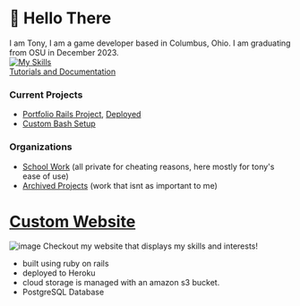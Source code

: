 # 👋 Hello There
I am Tony, I am a game developer based in Columbus, Ohio. I am graduating from OSU in December 2023.       
[![My Skills](https://skillicons.dev/icons?i=c,cs,cpp,blender,cmake,discord,js,linux,neovim,py,unity,vite,unreal)](https://skillicons.dev)     
[Tutorials and Documentation](https://github.com/Tonyy456/TutorialMaterial)

### Current Projects
- [Portfolio Rails Project](https://github.com/Tonyy456/Tony-Rails-Portfolio), [Deployed](www.antdev.cc)
- [Custom Bash Setup](https://github.com/Tonyy456/BashCommands)
  
### Organizations
- [School Work](https://github.com/orgs/Tonyy456-OSU/repositories)  (all private for cheating reasons, here mostly for tony's ease of use)
- [Archived Projects](https://github.com/orgs/Tonyy456-OldProjects/repositories)  (work that isnt as important to me)

# [Custom Website](www.antdev.cc)
![image](https://github.com/Tonyy456/Tonyy456/assets/96886789/87ac7c1e-d04a-4045-bc27-ddd58fd1d2d3)
Checkout my website that displays my skills and interests! 
- built using ruby on rails
- deployed to Heroku
- cloud storage is managed with an amazon s3 bucket.
- PostgreSQL Database

